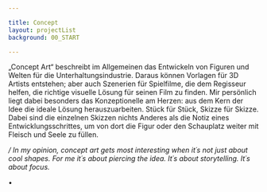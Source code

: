 ```yaml
---

title: Concept
layout: projectList
background: 00_START

---
```


„Concept Art“ beschreibt im Allgemeinen das Entwickeln von Figuren und Welten für die Unterhaltungsindustrie. Daraus können Vorlagen für 3D Artists entstehen; aber auch Szenerien für Spielfilme, die dem Regisseur helfen, die richtige visuelle Lösung für seinen Film zu finden.
Mir persönlich liegt dabei besonders das Konzeptionelle am Herzen: aus dem Kern der Idee die ideale Lösung herauszuarbeiten. Stück für Stück, Skizze für Skizze. Dabei sind die einzelnen Skizzen nichts Anderes als die Notiz eines Entwicklungsschrittes, um von dort die Figur oder den Schauplatz weiter mit Fleisch und Seele zu füllen. 

*/ In my opinion, concept art gets most interesting when it´s not just about cool shapes. For me it´s about piercing the idea. It´s about storytelling. It´s about focus.*

• 